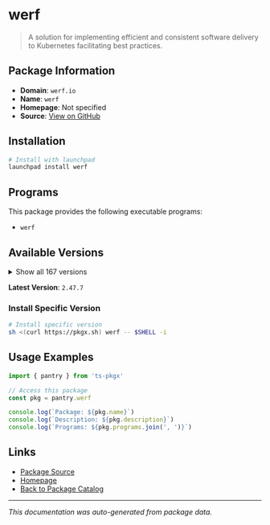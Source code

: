 # werf

> A solution for implementing efficient and consistent software delivery to Kubernetes facilitating best practices.

## Package Information

- **Domain**: `werf.io`
- **Name**: `werf`
- **Homepage**: Not specified
- **Source**: [View on GitHub](https://github.com/pkgxdev/pantry/tree/main/projects/werf.io/package.yml)

## Installation

```bash
# Install with launchpad
launchpad install werf
```

## Programs

This package provides the following executable programs:

- `werf`

## Available Versions

<details>
<summary>Show all 167 versions</summary>

- `2.47.7`, `2.47.5`, `2.47.4`, `2.47.3`, `2.47.2`
- `2.47.1`, `2.47.0`, `2.46.0`, `2.45.1`, `2.45.0`
- `2.44.1`, `2.44.0`, `2.43.1`, `2.43.0`, `2.42.0`
- `2.41.3`, `2.41.2`, `2.41.1`, `2.41.0`, `2.39.1`
- `2.39.0`, `2.38.1`, `2.38.0`, `2.37.1`, `2.37.0`
- `2.36.4`, `2.36.3`, `2.36.2`, `2.36.1`, `2.36.0`
- `2.35.10`, `2.35.9`, `2.35.8`, `2.35.7`, `2.35.6`
- `2.35.5`, `2.35.4`, `2.35.3`, `2.35.2`, `2.35.1`
- `2.35.0`, `2.34.1`, `2.34.0`, `2.33.0`, `2.32.2`
- `2.32.1`, `2.32.0`, `2.31.1`, `2.31.0`, `2.30.1`
- `2.30.0`, `2.29.0`, `2.28.0`, `2.27.1`, `2.27.0`
- `2.26.6`, `2.26.5`, `2.26.4`, `2.26.3`, `2.26.2`
- `2.26.1`, `2.26.0`, `2.25.1`, `2.25.0`, `2.24.0`
- `2.23.1`, `2.23.0`, `2.22.0`, `2.21.0`, `2.20.0`
- `2.19.0`, `2.18.0`, `2.17.0`, `2.16.3`, `2.16.2`
- `2.16.1`, `2.16.0`, `2.15.3`, `2.15.2`, `2.15.1`
- `2.15.0`, `2.14.0`, `2.13.1`, `2.13.0`, `2.12.1`
- `2.12.0`, `2.11.0`, `2.10.10`, `2.10.9`, `2.10.8`
- `2.10.7`, `2.10.6`, `2.10.5`, `2.10.4`, `2.10.3`
- `2.10.2`, `2.10.1`, `2.10.0`, `2.9.3`, `2.9.2`
- `2.9.1`, `2.9.0`, `2.8.0`, `2.7.1`, `2.7.0`
- `2.6.7`, `2.6.6`, `2.6.5`, `2.6.4`, `2.6.3`
- `2.6.2`, `2.6.1`, `2.6.0`, `2.5.0`, `2.4.1`
- `2.4.0`, `2.3.3`, `2.3.2`, `2.3.1`, `2.3.0`
- `2.2.0`, `2.1.0`, `2.0.4`, `2.0.3`, `2.0.2`
- `2.0.1`, `2.0.0`, `1.2.334`, `1.2.333`, `1.2.332`
- `1.2.331`, `1.2.330`, `1.2.329`, `1.2.328`, `1.2.327`
- `1.2.326`, `1.2.325`, `1.2.324`, `1.2.323`, `1.2.322`
- `1.2.321`, `1.2.320`, `1.2.318`, `1.2.317`, `1.2.316`
- `1.2.315`, `1.2.313`, `1.2.312`, `1.2.311`, `1.2.310`
- `1.2.309`, `1.2.308`, `1.2.307`, `1.2.306`, `1.2.305`
- `1.2.303`, `1.2.302`, `1.2.301`, `1.2.300`, `1.2.299`
- `1.2.298`, `1.2.297`, `1.2.296`, `1.2.295`, `1.2.294`
- `1.1.36`, `1.1.35`

</details>

**Latest Version**: `2.47.7`

### Install Specific Version

```bash
# Install specific version
sh <(curl https://pkgx.sh) werf -- $SHELL -i
```

## Usage Examples

```typescript
import { pantry } from 'ts-pkgx'

// Access this package
const pkg = pantry.werf

console.log(`Package: ${pkg.name}`)
console.log(`Description: ${pkg.description}`)
console.log(`Programs: ${pkg.programs.join(', ')}`)
```

## Links

- [Package Source](https://github.com/pkgxdev/pantry/tree/main/projects/werf.io/package.yml)
- [Homepage](#)
- [Back to Package Catalog](../../package-catalog.md)

---

*This documentation was auto-generated from package data.*
